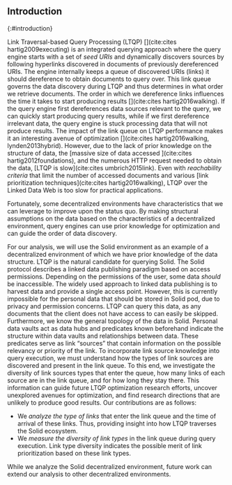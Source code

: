 ## Introduction
{:#introduction}

Link Traversal-based Query Processing (LTQP) [](cite:cites hartig2009executing) is an integrated querying approach where the query engine starts with a set of _seed URIs_ and dynamically discovers sources by following hyperlinks discovered in documents of previously dereferenced URIs. 
The engine internally keeps a queue of discovered URIs (links) it should dereference to obtain documents to query over.
This link queue governs the data discovery during LTQP and thus determines in what order we retrieve documents.
The order in which we dereference links influences the time it takes to start producing results [](cite:cites hartig2016walking).
If the query engine first dereferences data sources relevant to the query, we can quickly start producing query results, while if we first dereference irrelevant data, the query engine is stuck processing data that will not produce results.
The impact of the link queue on LTQP performance makes it an interesting avenue of optimization [](cite:cites hartig2016walking, lynden2013hybrid).
However, due to the lack of prior knowledge on the structure of data, the [massive size of data accessed ](cite:cites hartig2012foundations), and the numerous HTTP request needed to obtain the data, [LTQP is slow](cite:cites umbrich2015link). 
Even with _reachability criteria_ that limit the number of accessed documents and various [link prioritization techniques](cite:cites hartig2016walking), LTQP over the Linked Data Web is too slow for practical applications. 

Fortunately, some decentralized environments have characteristics that we can leverage to improve upon the status quo. 
By making structural assumptions on the data based on the characteristics of a decentralized environment, query engines can use prior knowledge for optimization and can guide the order of data discovery.
<!-- To make LTQP feasible, we need to work with a decentralized environment in which we can make structural assumptions on the data.
Structural assumptions allow query planning to use prior knowledge for optimization and can guide the order of data discovery. -->
For our analysis, we will use the Solid environment as an example of a decentralized environment of which we have prior knowledge of the data structure.
LTQP is the natural candidate for querying Solid. 
The Solid protocol describes a linked data publishing paradigm based on access permissions. 
Depending on the permissions of the user, some data _should_ be inaccessible.
The widely used approach to linked data publishing is to harvest data and provide a single access point. 
However, this is currently impossible for the personal data that should be stored in Solid pod, due to privacy and permission concerns. 
LTQP can query this data, as any documents that the client does not have access to can easily be skipped.
Furthermore, we know the general topology of the data in Solid. 
Personal data vaults act as data hubs and predicates known beforehand indicate the structure within data vaults and relationships between data. 
These predicates serve as link “sources” that contain information on the possible relevancy or priority of the link.
To incorporate link source knowledge into query execution, we must understand how the types of link sources are discovered and present in the link queue.
To this end, we investigate the diversity of link sources types that enter the queue, how many links of each source are in the link queue, and for how long they stay there.
This information can guide future LTQP optimization research efforts, uncover unexplored avenues for optimization, and find research directions that are unlikely to produce good results.
Our contributions are as follows:

- We <em>analyze the type of links</em> that enter the link queue and the time of arrival of these links. Thus, providing insight into how LTQP traverses the Solid ecosystem.
- We _measure the diversity of link types_ in the link queue during query execution. Link type diversity indicates the possible merit of link prioritization based on these link types.

While we analyze the Solid decentralized environment, future work can extend our analysis to other decentralized environments.

